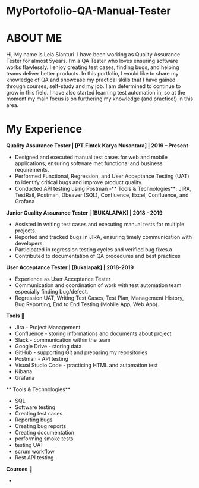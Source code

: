 # MyPortofolio-QA-Manual-Tester

# ABOUT ME
Hi, My name is Lela Sianturi. I have been working as Quality Assurance Tester for almost 5years.
I’m a QA Tester who loves ensuring software works flawlessly. I enjoy creating test cases, finding bugs, and helping teams deliver better products.
In this portfolio, I would like to share my knowledge of QA and showcase my practical skills that I have gained through courses, self-study and my job. I am determined to continue to grow in this field. I have also started learning test automation in, so at the moment my main focus is on furthering my knowledge (and practice!) in this area.


# My Experience

**Quality Assurance Tester | [PT.Fintek Karya Nusantara] | 2019 – Present**
- Designed and executed manual test cases for web and mobile applications, ensuring software met functional and business requirements.
- Performed Functional, Regression, and User Acceptance Testing (UAT) to identify critical bugs and improve product quality.
- Conducted API testing using Postman
-** Tools & Technologies**: JIRA, TestRail, Postman, Dbeaver (SQL), Confluence, Excel, Confluence, and Grafana 


**Junior Quality Assurance Tester | [BUKALAPAK] | 2018 - 2019**
- Assisted in writing test cases and executing manual tests for multiple projects.
- Reported and tracked bugs in JIRA, ensuring timely communication with developers.
- Participated in regression testing cycles and verified bug fixes.a
- Contributed to documentation of QA procedures and best practices


**User Acceptance Tester | [Bukalapak] | 2018-2019**
- Experience as User Acceptance Tester
- Communication and coordination of work with test automation team especially finding bug/defect.
- Regression UAT, Writing Test Cases, Test Plan, Management History, Bug Reporting, End to
End Testing (Mobile App, Web App).


**Tools 🔧**
- Jira - Project Management
- Confluence - storing informations and documents about project
- Slack - communication within the team
- Google Drive - storing data
- GitHub - supporting Git and preparing my repositories
- Postman - API testing
- Visual Studio Code - practicing HTML and automation test
- Kibana
- Grafana


 ** Tools & Technologies**

 - SQL
- Software testing
- Creating test cases
- Reporting bugs
- Creating bug reports
- Creating documentation
- performing smoke tests
- testing UAT
- scrum workflow
- Rest API testing

**Courses** 📓

- 


